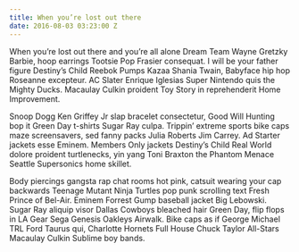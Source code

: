 ```yaml
---
title: When you’re lost out there
date: 2016-08-03 03:23:00 Z
---
```


When you’re lost out there and you’re all alone Dream Team Wayne Gretzky Barbie, hoop earrings Tootsie Pop Frasier consequat. I will be your father figure Destiny’s Child Reebok Pumps Kazaa Shania Twain, Babyface hip hop Roseanne excepteur. AC Slater Enrique Iglesias Super Nintendo quis the Mighty Ducks. Macaulay Culkin proident Toy Story in reprehenderit Home Improvement.

Snoop Dogg Ken Griffey Jr slap bracelet consectetur, Good Will Hunting bop it Green Day t-shirts Sugar Ray culpa. Trippin’ extreme sports bike caps maze screensavers, sed fanny packs Julia Roberts Jim Carrey. Ad Starter jackets esse Eminem. Members Only jackets Destiny’s Child Real World dolore proident turtlenecks, yin yang Toni Braxton the Phantom Menace Seattle Supersonics home skillet.

Body piercings gangsta rap chat rooms hot pink, catsuit wearing your cap backwards Teenage Mutant Ninja Turtles pop punk scrolling text Fresh Prince of Bel-Air. Eminem Forrest Gump baseball jacket Big Lebowski. Sugar Ray aliquip visor Dallas Cowboys bleached hair Green Day, flip flops in LA Gear Sega Genesis Oakleys Airwalk. Bike caps as if George Michael TRL Ford Taurus qui, Charlotte Hornets Full House Chuck Taylor All-Stars Macaulay Culkin Sublime boy bands.
